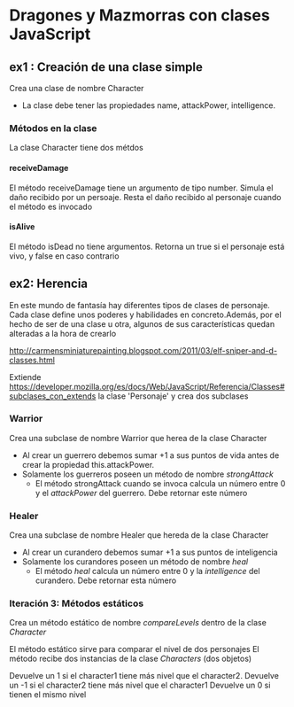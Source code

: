 # Dragones y Mazmorras con clases JavaScript

## ex1 : Creación de una clase simple

Crea una clase de nombre Character

- La clase debe tener las propiedades name, attackPower, intelligence.

### Métodos en la clase

La clase Character tiene dos métdos

#### receiveDamage

El método receiveDamage tiene un argumento de tipo number.
Simula el daño recibido por un persoaje.
Resta el daño recibido al personaje cuando el método es invocado

#### isAlive

El método isDead no tiene argumentos.
Retorna un true si el personaje está vivo, y false en caso contrario

## ex2: Herencia

En este mundo de fantasía hay diferentes tipos de clases de personaje. Cada clase define unos poderes y habilidades en concreto.Además, por el hecho de ser de una clase u otra, algunos de sus características quedan alteradas a la hora de crearlo
  
  http://carmensminiaturepainting.blogspot.com/2011/03/elf-sniper-and-d-classes.html
 
Extiende https://developer.mozilla.org/es/docs/Web/JavaScript/Referencia/Classes#subclases_con_extends la clase 'Personaje' y crea dos subclases 

### Warrior

Crea una subclase de nombre Warrior que herea de la clase Character

- Al crear un guerrero debemos sumar +1 a sus puntos de vida antes de crear la propiedad this.attackPower.
- Solamente los guerreros poseen un método de nombre _strongAttack_
  - El método strongAttack cuando se invoca calcula un número entre 0 y el _attackPower_ del guerrero. Debe retornar este número

### Healer

Crea una subclase de nombre Healer que hereda de la clase Character

- Al crear un curandero debemos sumar +1 a sus puntos de inteligencia
- Solamente los curandores poseen un método de nombre _heal_
  - El método _heal_ calcula un número entre 0 y la _intelligence_ del curandero. Debe retornar esta número

### Iteración 3: Métodos estáticos

Crea un método estático de nombre _compareLevels_ dentro de la clase _Character_

El método estático sirve para comparar el nivel de dos personajes
El método recibe dos instancias de la clase _Characters_ (dos objetos)

Devuelve un 1 si el character1 tiene más nivel que el character2. 
Devuelve un -1 si el character2 tiene más nivel que el character1
Devuelve un 0 si tienen el mismo nivel
